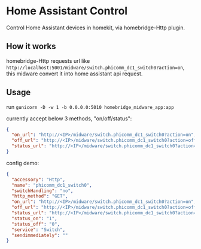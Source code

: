 # Home Assistant Control
Control Home Assistant devices in homekit, via homebridge-Http plugin.

## How it works
homebridge-Http requests url like `http://localhost:5001/midware/switch.phicomm_dc1_switch0?action=on`, this midware convert it into home assistant api request.

## Usage
run `gunicorn -D -w 1 -b 0.0.0.0:5010 homebridge_midware_app:app`

currently accept below 3 methods, "on/off/status":
```json
{
  "on_url": "http://<IP>/midware/switch.phicomm_dc1_switch0?action=on",
  "off_url": "http://<IP>/midware/switch.phicomm_dc1_switch0?action=off",
  "status_url": "http://<IP>/midware/switch.phicomm_dc1_switch0?action=status"
}
```

config demo:

```json
{
  "accessory": "Http",
  "name": "phicomm_dc1_switch0",
  "switchHandling": "no",
  "http_method": "GET",
  "on_url": "http://<IP>/midware/switch.phicomm_dc1_switch0?action=on",
  "off_url": "http://<IP>/midware/switch.phicomm_dc1_switch0?action=off",
  "status_url": "http://<IP>/midware/switch.phicomm_dc1_switch0?action=status",
  "status_on": "1",
  "status_off": "0",
  "service": "Switch",
  "sendimmediately": ""
}
```